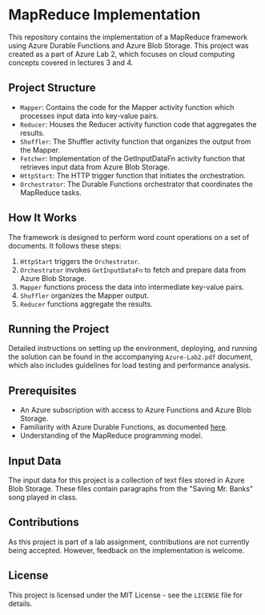 # MapReduce Implementation

This repository contains the implementation of a MapReduce framework using Azure Durable Functions and Azure Blob Storage. This project was created as a part of Azure Lab 2, which focuses on cloud computing concepts covered in lectures 3 and 4.

## Project Structure

- `Mapper`: Contains the code for the Mapper activity function which processes input data into key-value pairs.
- `Reducer`: Houses the Reducer activity function code that aggregates the results.
- `Shuffler`: The Shuffler activity function that organizes the output from the Mapper.
- `Fetcher`: Implementation of the GetInputDataFn activity function that retrieves input data from Azure Blob Storage.
- `HttpStart`: The HTTP trigger function that initiates the orchestration.
- `Orchestrator`: The Durable Functions orchestrator that coordinates the MapReduce tasks.

## How It Works

The framework is designed to perform word count operations on a set of documents. It follows these steps:
1. `HttpStart` triggers the `Orchestrator`.
2. `Orchestrator` invokes `GetInputDataFn` to fetch and prepare data from Azure Blob Storage.
3. `Mapper` functions process the data into intermediate key-value pairs.
4. `Shuffler` organizes the Mapper output.
5. `Reducer` functions aggregate the results.

## Running the Project

Detailed instructions on setting up the environment, deploying, and running the solution can be found in the accompanying `Azure-Lab2.pdf` document, which also includes guidelines for load testing and performance analysis.

## Prerequisites

- An Azure subscription with access to Azure Functions and Azure Blob Storage.
- Familiarity with Azure Durable Functions, as documented [here](https://learn.microsoft.com/en-us/azure/azure-functions/durable/quickstart-python-vscode).
- Understanding of the MapReduce programming model.

## Input Data

The input data for this project is a collection of text files stored in Azure Blob Storage. These files contain paragraphs from the "Saving Mr. Banks" song played in class.

## Contributions

As this project is part of a lab assignment, contributions are not currently being accepted. However, feedback on the implementation is welcome.

## License

This project is licensed under the MIT License - see the `LICENSE` file for details.
